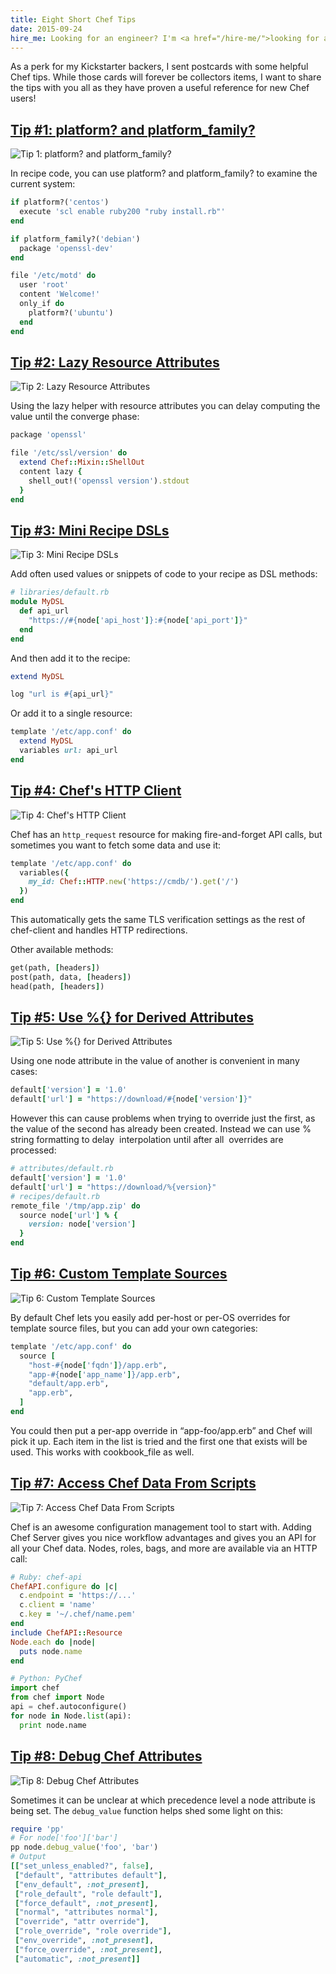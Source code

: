 ```yaml
---
title: Eight Short Chef Tips
date: 2015-09-24
hire_me: Looking for an engineer? I'm <a href="/hire-me/">looking for a new opportunity</a>!
---
```


As a perk for my Kickstarter backers, I sent postcards with some helpful Chef
tips. While those cards will forever be collectors items, I want to share the
tips with you all as they have proven a useful reference for new Chef users!

<h2><a class="no-underline" href="#1" name="1">Tip #1: platform? and platform_family?</a></h2>

![Tip 1: platform? and platform_family?](/img/chef_tips/sm_1_front.jpg)

In recipe code, you can use platform? and platform_family? to examine the
current system:

```ruby
if platform?('centos')
  execute 'scl enable ruby200 "ruby install.rb"'
end

if platform_family?('debian')
  package 'openssl-dev'
end

file '/etc/motd' do
  user 'root'
  content 'Welcome!'
  only_if do
    platform?('ubuntu')
  end
end
```


<h2><a class="no-underline" href="#2" name="2">Tip #2: Lazy Resource Attributes</a></h2>

![Tip 2: Lazy Resource Attributes](/img/chef_tips/sm_2_front.jpg)

Using the lazy helper with resource attributes you can delay computing the value
until the converge phase:

```ruby
package 'openssl'

file '/etc/ssl/version' do
  extend Chef::Mixin::ShellOut
  content lazy {
    shell_out!('openssl version').stdout
  }
end
```


<h2><a class="no-underline" href="#3" name="3">Tip #3: Mini Recipe DSLs</a></h2>

![Tip 3: Mini Recipe DSLs](/img/chef_tips/sm_3_front.jpg)

Add often used values or snippets of code to your recipe as DSL methods:

```ruby
# libraries/default.rb
module MyDSL
  def api_url
    "https://#{node['api_host']}:#{node['api_port']}"
  end
end
```

And then add it to the recipe:

```ruby
extend MyDSL

log "url is #{api_url}"
```

Or add it to a single resource:

```ruby
template '/etc/app.conf' do
  extend MyDSL
  variables url: api_url
end
```


<h2><a class="no-underline" href="#4" name="4">Tip #4: Chef's HTTP Client</a></h2>

![Tip 4: Chef's HTTP Client](/img/chef_tips/sm_4_front.jpg)

Chef has an `http_request` resource for making fire-and-forget API calls, but
sometimes you want to fetch some data and use it:

```ruby
template '/etc/app.conf' do
  variables({
    my_id: Chef::HTTP.new('https://cmdb/').get('/')
  })
end
```

This automatically gets the same TLS verification settings as the rest of
chef-client and handles HTTP redirections.

Other available methods:

```ruby
get(path, [headers])
post(path, data, [headers])
head(path, [headers])
```


<h2><a class="no-underline" href="#5" name="5">Tip #5: Use %{} for Derived Attributes</a></h2>

![Tip 5: Use %{} for Derived Attributes](/img/chef_tips/sm_5_front.jpg)

Using one node attribute in the value of another is convenient in many cases:

```ruby
default['version'] = '1.0'
default['url'] = "https://download/#{node['version']}"
```

However this can cause problems when trying to override just the first, as the
value of the second has already been created. Instead we can use % string
formatting to delay  interpolation until after all  overrides are processed:

```ruby
# attributes/default.rb
default['version'] = '1.0'
default['url'] = "https://download/%{version}"
# recipes/default.rb
remote_file '/tmp/app.zip' do
  source node['url'] % {
    version: node['version']
  }
end
```


<h2><a class="no-underline" href="#6" name="6">Tip #6: Custom Template Sources</a></h2>

![Tip 6: Custom Template Sources](/img/chef_tips/sm_6_front.jpg)

By default Chef lets you easily add per-host or per-OS overrides for template
source files, but you can add your own categories:

```ruby
template '/etc/app.conf' do
  source [
    "host-#{node['fqdn']}/app.erb",
    "app-#{node['app_name']}/app.erb",
    "default/app.erb",
    "app.erb",
  ]
end
```

You could then put a per-app override in “app-foo/app.erb” and Chef will pick it
up. Each item in the list is tried and the first one that exists will be used.
This works with cookbook_file as well.


<h2><a class="no-underline" href="#7" name="7">Tip #7: Access Chef Data From Scripts</a></h2>

![Tip 7: Access Chef Data From Scripts](/img/chef_tips/sm_7_front.jpg)

Chef is an awesome configuration management tool to start with. Adding Chef
Server gives you nice workflow advantages and gives you an API for all your Chef
data. Nodes, roles, bags, and more are available via an HTTP call:

```ruby
# Ruby: chef-api
ChefAPI.configure do |c|
  c.endpoint = 'https://...'
  c.client = 'name'
  c.key = '~/.chef/name.pem'
end
include ChefAPI::Resource
Node.each do |node|
  puts node.name
end
```

```python
# Python: PyChef
import chef
from chef import Node
api = chef.autoconfigure()
for node in Node.list(api):
  print node.name
```


<h2><a class="no-underline" href="#8" name="8">Tip #8: Debug Chef Attributes</a></h2>

![Tip 8: Debug Chef Attributes](/img/chef_tips/sm_8_front.jpg)

Sometimes it can be unclear at which precedence level a node attribute is being
set. The `debug_value` function helps shed some light on this:

```ruby
require 'pp'
# For node['foo']['bar']
pp node.debug_value('foo', 'bar')
# Output
[["set_unless_enabled?", false],
 ["default", "attributes default"],
 ["env_default", :not_present],
 ["role_default", "role default"],
 ["force_default", :not_present],
 ["normal", "attributes normal"],
 ["override", "attr override"],
 ["role_override", "role override"],
 ["env_override", :not_present],
 ["force_override", :not_present],
 ["automatic", :not_present]]
```
